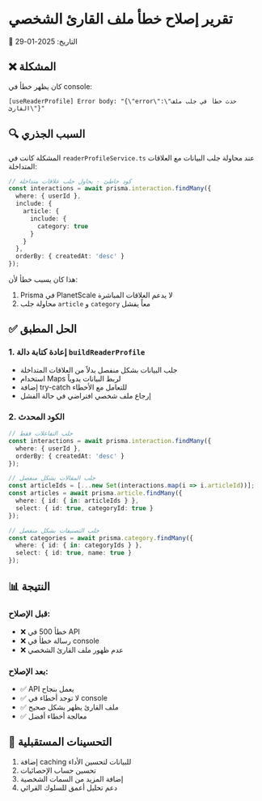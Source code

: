 # تقرير إصلاح خطأ ملف القارئ الشخصي
📅 التاريخ: 2025-01-29

## ❌ المشكلة
كان يظهر خطأ في console:
```
[useReaderProfile] Error body: "{\"error\":\"حدث خطأ في جلب ملف القارئ\"}"
```

## 🔍 السبب الجذري
المشكلة كانت في `readerProfileService.ts` عند محاولة جلب البيانات مع العلاقات المتداخلة:
```typescript
// كود خاطئ - يحاول جلب علاقات متداخلة
const interactions = await prisma.interaction.findMany({
  where: { userId },
  include: {
    article: {
      include: {
        category: true
      }
    }
  },
  orderBy: { createdAt: 'desc' }
});
```

هذا كان يسبب خطأ لأن:
1. Prisma في PlanetScale لا يدعم العلاقات المباشرة
2. محاولة جلب `article` و `category` معاً يفشل

## ✅ الحل المطبق

### 1. إعادة كتابة دالة `buildReaderProfile`
- جلب البيانات بشكل منفصل بدلاً من العلاقات المتداخلة
- استخدام Maps لربط البيانات يدوياً
- إضافة try-catch للتعامل مع الأخطاء
- إرجاع ملف شخصي افتراضي في حالة الفشل

### 2. الكود المحدث
```typescript
// جلب التفاعلات فقط
const interactions = await prisma.interaction.findMany({
  where: { userId },
  orderBy: { createdAt: 'desc' }
});

// جلب المقالات بشكل منفصل
const articleIds = [...new Set(interactions.map(i => i.articleId))];
const articles = await prisma.article.findMany({
  where: { id: { in: articleIds } },
  select: { id: true, categoryId: true }
});

// جلب التصنيفات بشكل منفصل
const categories = await prisma.category.findMany({
  where: { id: { in: categoryIds } },
  select: { id: true, name: true }
});
```

## 📊 النتيجة

### قبل الإصلاح:
- ❌ خطأ 500 في API
- ❌ رسالة خطأ في console
- ❌ عدم ظهور ملف القارئ الشخصي

### بعد الإصلاح:
- ✅ API يعمل بنجاح
- ✅ لا توجد أخطاء في console
- ✅ ملف القارئ يظهر بشكل صحيح
- ✅ معالجة أخطاء أفضل

## 🚀 التحسينات المستقبلية
1. إضافة caching للبيانات لتحسين الأداء
2. تحسين حساب الإحصائيات
3. إضافة المزيد من السمات الشخصية
4. دعم تحليل أعمق للسلوك القرائي 